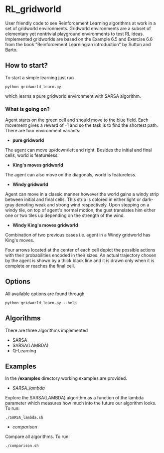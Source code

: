 # RL_gridworld
User friendly code to see Reinforcement Learning algorithms at work in a set of gridworld environments.
Gridworld environments are a subset of elementary yet nontrivial playground environments to test RL ideas.
Implemented gridworlds are based on the Example 6.5 and Exercise 6.6 from the book "Reinforcement Learning:an introduction" by Sutton and Barto.

## How to start?
To start a simple learning just run
```
python gridworld_learn.py
```
which learns a pure gridworld environment with SARSA algorithm.

### What is going on?
Agent starts on the green cell and should move to the blue field. Each movement gives a reward of -1 and so the task is to find the shortest path. There are four environment variants:
* **pure gridworld**

The agent can move up/down/left and right. Besides the initial and final cells, world is featureless.

* **King's moves gridworld**

The agent can also move on the diagonals, world is featureless.

* **Windy gridworld**

Agent can move in a classic manner however the world gains a windy strip between initial and final cells. This strip is colored in either light or dark-gray denoting weak and strong wind respectively. Upon stepping on a windy tile, on top of agent's normal motion, the gust translates him either one or two tiles up depending on the strength of the wind.  

* **Windy King's moves gridworld**

Combination of two previous cases i.e. agent in a Windy gridworld has King's moves.

Four arrows located at the center of each cell depict the possible actions with their probabilities encoded in their sizes. An actual trajectory chosen by the agent is shown by a thick black line and it is drawn only when it is complete or reaches the final cell.

## Options
All available options are found through
```
python gridworld_learn.py --help
```

## Algorithms

There are three algorithms implemented
* SARSA
* SARSA(LAMBDA)
* Q-Learning

## Examples
In the **/examples** directory working examples are provided.

- *SARSA_lambda*

Explore the SARSA(LAMBDA) algorithm as a function of the lambda parameter which measures how much into the future our algorithm looks. To run:
```
./SARSA_lambda.sh
```

- *comparison*

Compare all algorithms. To run:
```
./comparison.sh
```

